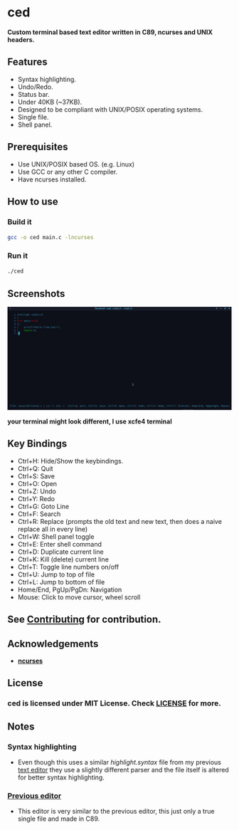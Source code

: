 # ced 
**Custom terminal based text editor written in C89, ncurses and UNIX headers.**

## Features
- Syntax highlighting.
- Undo/Redo.
- Status bar.
- Under 40KB (~37KB).
- Designed to be compliant with UNIX/POSIX operating systems.
- Single file.
- Shell panel.

## Prerequisites
- Use UNIX/POSIX based OS. (e.g. Linux)
- Use GCC or any other C compiler.
- Have ncurses installed.

## How to use

### Build it
```bash
gcc -o ced main.c -lncurses
```

### Run it
```bash
./ced
```

## Screenshots
![ced in action](screenshot_1.png)

**your terminal might look different, I use xcfe4 terminal**

## Key Bindings

- Ctrl+H: Hide/Show the keybindings.
- Ctrl+Q: Quit
- Ctrl+S: Save
- Ctrl+O: Open
- Ctrl+Z: Undo
- Ctrl+Y: Redo
- Ctrl+G: Goto Line
- Ctrl+F: Search
- Ctrl+R: Replace (prompts the old text and new text, then does a naive replace all in every line)
- Ctrl+W: Shell panel toggle
- Ctrl+E: Enter shell command
- Ctrl+D: Duplicate current line
- Ctrl+K: Kill (delete) current line
- Ctrl+T: Toggle line numbers on/off
- Ctrl+U: Jump to top of file
- Ctrl+L: Jump to bottom of file
- Home/End, PgUp/PgDn: Navigation
- Mouse: Click to move cursor, wheel scroll

## See [Contributing](https://github.com/Zank613/ced/blob/master/CONTRIBUTING.md) for contribution.

## Acknowledgements
- **[ncurses](https://invisible-island.net/ncurses/)**

## License
### ced is licensed under MIT License. Check [LICENSE](https://github.com/Zank613/ced/blob/master/LICENSE) for more.

## Notes
### Syntax highlighting
- Even though this uses a similar *highlight.syntax* file from my previous [text editor](https://github.com/Zank613/simple_editor) they use a slightly different parser and the file itself is altered for better syntax highlighting.

### [Previous editor](https://github.com/Zank613/simple_editor)
- This editor is very similar to the previous editor, this just only a true single file and made in C89.